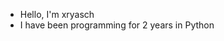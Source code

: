 - Hello, I'm xryasch
- I have been programming for 2 years in Python

<!---
xryasch/xryasch is a ✨ special ✨ repository because its `README.md` (this file) appears on your GitHub profile.
You can click the Preview link to take a look at your changes.
--->
